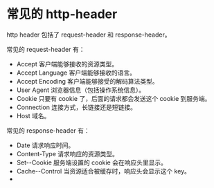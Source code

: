 # 常见的 http-header

http header 包括了 request-header 和 response-header。



常见的 request-header 有：

- Accept 客户端能够接收的资源类型。
- Accept Language 客户端能够接收的语言。
- Accept Encoding 客户端能够接受的解码算法类型。
- User Agent 浏览器信息（包括操作系统信息）。
- Cookie 只要有 cookie 了，后面的请求都会发送这个 cookie 到服务端。
- Connection 连接方式，长链接还是短链接。
- Host 域名。

常见的 response-header 有：

- Date 请求响应时间。
- Content-Type 请求响应的资源类型。
- Set--Cookie 服务端设置的 cookie 会在响应头里显示。
- Cache--Control 当资源适合被缓存时，响应头会显示这个 key。
- 